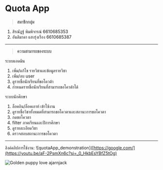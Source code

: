 # Quota App
> **สมาชิกกลุ่ม**
1. สิรณัฏฐ์ พิมพิจารณ์  6610685353
2. อันติมาดา แสงรุ่งเรือง  6610685387
****
> **ความสามารถของระบบ**

ระบบแอดมิน
1. เพิ่ม/แก้ไข รายวิชาและข้อมูลรายวิชา
2. เพิ่ม/ลบ user
3. ดูรายชื่อนักเรียนที่ขอโควต้า
4. กำหนดรายชื่อนักเรียนที่สามารถขอโควต้าได้

ระบบนักศึกษา
1. ล็อคอิน/ล็อคเอาท์ เข้าใช้งาน
2. ดูรายชื่อวิชาทั้งหมดที่สามารถขอโควตาและสถานะการขอโควตา
3. กดขอโควตา
4. filter ภาคเรียนและปีการศึกษา
5. ดูรายละเอียดวิชา
6. ตรวจสอบสถานะการขอโควตา
****

ลิงค์คลิปการใช้งาน: ![quotaApp_demonstration]([https://google.com/](https://youtu.be/aF-2PsmXn6c?si=_0_HkbEsYBfZ5tOg)

![Golden puppy love ajarnjack](https://lh3.googleusercontent.com/d/1Hgvnz_wJhN_kBDlaZTqLLtXifnc1GQ3w)
